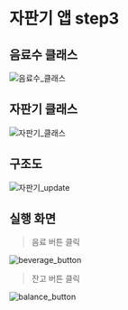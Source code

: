 # 자판기 앱 step3

## 음료수 클래스

![음료수_클래스](https://user-images.githubusercontent.com/38216027/87679452-2b712780-c7b7-11ea-90c4-246820747b01.jpeg)

## 자판기 클래스

![자판기_클래스](https://user-images.githubusercontent.com/38216027/87668782-b518f900-c7a7-11ea-8017-96ec9fb99b56.jpeg)

## 구조도

![자판기_update](https://user-images.githubusercontent.com/38216027/87654393-ca832880-c791-11ea-8cb1-2f2a75ecd8d1.jpeg)

## 실행 화면

> 음료 버튼 클릭 

![beverage_button](https://user-images.githubusercontent.com/38216027/87517217-86245980-c6b9-11ea-9611-69dbeb779ec9.gif)

> 잔고 버튼 클릭

![balance_button](https://user-images.githubusercontent.com/38216027/87517515-e3b8a600-c6b9-11ea-9d17-83b793f15d5d.gif)

